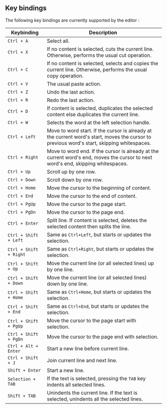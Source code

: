 ## Key bindings

The following key bindings are currently supported by the editor :

| Keybinding             | Description                                                                                                                                |
| ---------------------- | ------------------------------------------------------------------------------------------------------------------------------------------ |
| `Ctrl + A`             | Select all.                                                                                                                                |
| `Ctrl + X`             | If no content is selected, cuts the current line. Otherwise, performs the usual cut operation.                                             |
| `Ctrl + C`             | If no content is selected, selects and copies the current line. Otherwise, performs the usual copy operation.                              |
| `Ctrl + V`             | The usual paste action.                                                                                                                    |
| `Ctrl + Z`             | Undo the last action.                                                                                                                      |
| `Ctrl + R`             | Redo the last action.                                                                                                                      |
| `Ctrl + D`             | If content is selected, duplicates the selected content else duplicates the current line.                                                  |
| `Ctrl + W`             | Selects the word at the left selection handle.                                                                                             |
| `Ctrl + Left`          | Move to word start. If the cursor is already at the current word's start, moves the cursor to previous word's start, skipping whitespaces. |
| `Ctrl + Right`         | Move to word end. If the cursor is already at the current word's end, moves the cursor to next word's end, skipping whitespaces.           |
| `Ctrl + Up`            | Scroll up by one row.                                                                                                                      |
| `Ctrl + Down`          | Scroll down by one row.                                                                                                                    |
| `Ctrl + Home`          | Move the cursor to the beginning of content.                                                                                              |
| `Ctrl + End`           | Move the cursor to the end of content.                                                                                                    |
| `Ctrl + PgUp`          | Move the cursor to the page start.                                                                                     |
| `Ctrl + PgDn`          | Move the cursor to the page end.                                                                                           |
| `Ctrl + Enter`         | Split line. If content is selected, deletes the selected content then splits the line.                                                     |
| `Ctrl + Shift + Left`  | Same as `Ctrl+Left`, but starts or updates the selection.                                                                             |
| `Ctrl + Shift + Right` | Same as `Ctrl+Right`, but starts or updates the selection.                                                                            |
| `Ctrl + Shift + Up`    | Move the current line (or all selected lines) up by one line.                                                                             |
| `Ctrl + Shift + Down`  | Move the current line (or all selected lines) down by one line.                                                                           |
| `Ctrl + Shift + Home`  | Same as `Ctrl+Home`, but starts or updates the selection.                                                                             |
| `Ctrl + Shift + End`   | Same as `Ctrl+End`, but starts or updates the selection.                                                                              |
| `Ctrl + Shift + PgUp`  | Move the cursor to the page start with selection.                                                                             |
| `Ctrl + Shift + PgDn`  | Move the cursor to the page end with selection.                                                                             |
| `Ctrl + Alt + Enter`   | Start a new line before current line.                                                                                                      |
| `Ctrl + Shift + J`     | Join current line and next line.                                                                                                           |
| `Shift + Enter`        | Start a new line.                                                                                                                          |
| `Selection + TAB`      | If the text is selected, pressing the `TAB` key indents all selected lines.                                                                |
| `Shift + TAB`          | Unindents the current line. If the text is selected, unindents all the selected lines.                                                     |